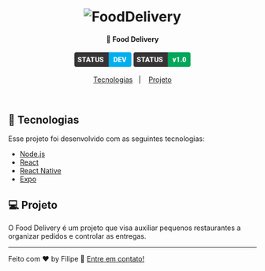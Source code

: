 <h1 align="center">
    <img alt="FoodDelivery" title="#delicinha" src="gitimagens/logo.svg" width="200px" />
</h1>

<h4 align="center">
  🚀 Food Delivery
</h4>

<p align="center">
 <img src="gitimagens/label.png" height="30px" alt="Status do projeto, em desenvolvimento" />

 <img src="gitimagens/label-v1.png" height="30px" alt="Versão atual do projeto, 1.0">
</p>

<p align="center">
  <a href="#rocket-tecnologias">Tecnologias</a>&nbsp;&nbsp;&nbsp;|&nbsp;&nbsp;&nbsp;
  <a href="#-projeto">Projeto</a>
</p>

<br>

## :rocket: Tecnologias

Esse projeto foi desenvolvido com as seguintes tecnologias:

- [Node.js](https://nodejs.org/en/)
- [React](https://reactjs.org)
- [React Native](https://facebook.github.io/react-native/)
- [Expo](https://expo.io/)

## 💻 Projeto

O Food Delivery é um projeto que visa auxiliar pequenos restaurantes a organizar 
pedidos e controlar as entregas.

---

Feito com ♥ by Filipe :wave: [Entre em contato!](https://linktr.ee/filipeleonelbatista)
